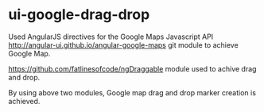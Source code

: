 # ui-google-drag-drop

Used AngularJS directives for the Google Maps Javascript API http://angular-ui.github.io/angular-google-maps git module to achieve Google Map.

https://github.com/fatlinesofcode/ngDraggable module used to achive drag and drop.

By using above two modules, Google map drag and drop marker creation is achieved. 



